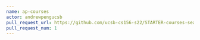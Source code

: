```yaml
---
name: ap-courses
actor: andrewpengucsb
pull_request_url: https://github.com/ucsb-cs156-s22/STARTER-courses-search/pull/1
pull_request_num: 1
---
```

